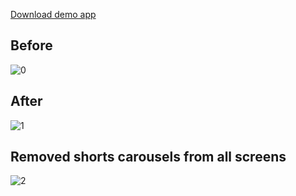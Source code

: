 [Download demo app](https://drive.google.com/file/d/1CYp7rG2-7q0LIfZtvK0FPg48m-YN5p7d/view?usp=sharing)

## Before
![0](https://github.com/user-attachments/assets/ebfedc3e-e574-4901-81b5-6fc587d95dc2)

## After
![1](https://github.com/user-attachments/assets/4a1471a0-6794-4891-8a69-b596a4b8d806)

## Removed shorts carousels from all screens
![2](https://github.com/user-attachments/assets/69dcea6a-5a86-420f-a7ef-1b38abe3eaaa)
